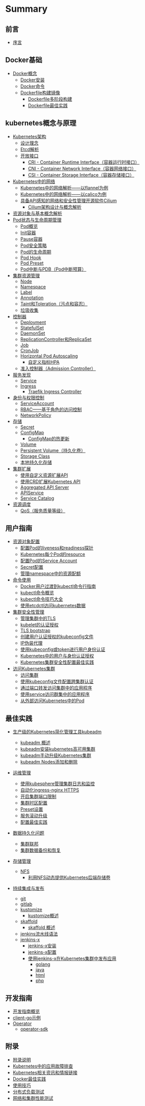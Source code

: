 # Summary

## 前言

* [序言](README.md)

## Docker基础
* [Docker概念](docker/docker-intro.md)
  * [Docker安装](docker/docker-install.md)
  * [Docker命令](docker/docker-command.md)
  * [Dockerfile构建镜像](docker/docker-file.md)
    * [Dockerfile多阶段构建](docker/dockerfile-multistage-build.md)
    * [Dockerfile最佳实践](docker/dockerfile-best-practice.md)

## kubernetes概念与原理

* [Kubernetes架构](concepts/index.md)
	* [设计理念](concepts/concepts.md)
	* [Etcd解析](concepts/etcd.md)
	* [开放接口](concepts/open-interfaces.md)
		* [CRI - Container Runtime Interface（容器运行时接口）](concepts/cri.md)
		* [CNI - Container Network Interface（容器网络接口）](concepts/cni.md)
		* [CSI - Container Storage Interface（容器存储接口）](concepts/csi.md)
* [Kubernetes中的网络](concepts/networking.md)
	* [Kubernetes中的网络解析——以flannel为例](concepts/flannel.md)
	* [Kubernetes中的网络解析——以calico为例](concepts/calico.md)
	* [具备API感知的网络和安全性管理开源软件Cilium](concepts/cilium.md)
		* [Cilium架构设计与概念解析](concepts/cilium-concepts.md)
* [资源对象与基本概念解析](concepts/objects.md)
* [Pod状态与生命周期管理](concepts/pod-state-and-lifecycle.md)
  * [Pod概览](concepts/pod-overview.md)
  * [Init容器](concepts/init-containers.md)
  * [Pause容器](concepts/pause-container.md)
  * [Pod安全策略](concepts/pod-security-policy.md)
  * [Pod的生命周期](concepts/pod-lifecycle.md)
  * [Pod Hook](concepts/pod-hook.md)
  * [Pod Preset](concepts/pod-preset.md)
  * [Pod中断与PDB（Pod中断预算）](concepts/pod-disruption-budget.md)
* [集群资源管理](concepts/cluster.md)
  * [Node](concepts/node.md)
  * [Namespace](concepts/namespace.md)
  * [Label](concepts/label.md)
  * [Annotation](concepts/annotation.md)
  * [Taint和Toleration（污点和容忍）](concepts/taint-and-toleration.md)
  * [垃圾收集](concepts/garbage-collection.md)
* [控制器](concepts/controllers.md)
  * [Deployment](concepts/deployment.md)
  * [StatefulSet](concepts/statefulset.md)
  * [DaemonSet](concepts/daemonset.md)
  * [ReplicationController和ReplicaSet](concepts/replicaset.md)
  * [Job](concepts/job.md)
  * [CronJob](concepts/cronjob.md)
  * [Horizontal Pod Autoscaling](concepts/horizontal-pod-autoscaling.md)
    * [自定义指标HPA](concepts/custom-metrics-hpa.md)
  * [准入控制器（Admission Controller）](concepts/admission-controller.md)
* [服务发现](concepts/service-discovery.md)
  * [Service](concepts/service.md)
  * [Ingress](concepts/ingress.md)
    * [Traefik Ingress Controller](concepts/traefik-ingress-controller.md)
* [身份与权限控制](concepts/authentication-and-permission.md)
  * [ServiceAccount](concepts/serviceaccount.md)
  * [RBAC——基于角色的访问控制](concepts/rbac.md)
  * [NetworkPolicy](concepts/network-policy.md)
* [存储](concepts/storage.md)
  * [Secret](concepts/secret.md)
  * [ConfigMap](concepts/configmap.md)
    * [ConfigMap的热更新](concepts/configmap-hot-update.md)
  * [Volume](concepts/volume.md)
  * [Persistent Volume（持久化卷）](concepts/persistent-volume.md)
  * [Storage Class](concepts/storageclass.md)
  * [本地持久化存储](concepts/local-persistent-storage.md)
* [集群扩展](concepts/extension.md)
  * [使用自定义资源扩展API](concepts/custom-resource.md)
  * [使用CRD扩展Kubernetes API](concepts/crd.md)
  * [Aggregated API Server](concepts/aggregated-api-server.md)
  * [APIService](concepts/apiservice.md)
  * [Service Catalog](concepts/service-catalog.md)
* [资源调度](concepts/scheduling.md)
  * [QoS（服务质量等级）](concepts/qos.md)

## 用户指南

* [资源对象配置](guide/resource-configuration.md)
  * [配置Pod的liveness和readiness探针](guide/configure-liveness-readiness-probes.md)
  * [Kubernetes每个Pod的resource](guide/kubernetes-pod-resource.md)
  * [配置Pod的Service Account](guide/configure-pod-service-account.md)
  * [Secret配置](guide/secret-configuration.md)
  * [管理namespace中的资源配额](guide/resource-quota-management.md)
* [命令使用](guide/command-usage.md)
  * [Docker用户过渡到kubectl命令行指南](guide/docker-cli-to-kubectl.md)
  * [kubectl命令概览](guide/using-kubectl.md)
  * [kubectl命令技巧大全](guide/kubectl-cheatsheet.md)
  * [使用etcdctl访问kubernetes数据](guide/using-etcdctl-to-access-kubernetes-data.md)
* [集群安全性管理](guide/cluster-security-management.md)
  * [管理集群中的TLS](guide/managing-tls-in-a-cluster.md)
  * [kubelet的认证授权](guide/kubelet-authentication-authorization.md)
  * [TLS bootstrap](guide/tls-bootstrapping.md)
  * [创建用户认证授权的kubeconfig文件](guide/kubectl-user-authentication-authorization.md)
  * [IP伪装代理](guide/ip-masq-agent.md)
  * [使用kubeconfig或token进行用户身份认证](guide/auth-with-kubeconfig-or-token.md)
  * [Kubernetes中的用户与身份认证授权](guide/authentication.md)
  * [Kubernetes集群安全性配置最佳实践](guide/kubernetes-security-best-practice.md)
* [访问Kubernetes集群](guide/access-kubernetes-cluster.md)
  * [访问集群](guide/access-cluster.md)
  * [使用kubeconfig文件配置跨集群认证](guide/authenticate-across-clusters-kubeconfig.md)
  * [通过端口转发访问集群中的应用程序](guide/connecting-to-applications-port-forward.md)
  * [使用service访问群集中的应用程序](guide/service-access-application-cluster.md)
  * [从外部访问Kubernetes中的Pod](guide/accessing-kubernetes-pods-from-outside-of-the-cluster.md)

## 最佳实践

* [生产级的Kubernetes简化管理工具kubeadm](practice/install-kubernetes-with-kubeadm.md)
  * [kubeadm 概述](practice/kubeadm-overview.md)
  * [kubeadm安装kubernetes高可用集群](practice/kubeadm-install-kubernetes.md)
  * [kubeadm手动升级Kubernetes集群](practice/kubernetes-update.md)
  * [kubeadm Nodes添加和删除](practice/kubeadm-nodes-addanddelete.md)
  
* [运维管理](practice/operation.md)
  * [使用kubesphere管理集群日志和监控](practice/kubesphere-log.md)
  * [自动化ingress-nginx HTTPS]()
  * [开启集群端口限制]()
  * [集群时区配置]()
  * [Preset设置]()
  * [服务滚动升级](practice/service-rolling-update.md)
  * [配置最佳实践](practice/configuration-best-practice.md)
* [数据持久化问题](practice/data-persistence-problem.md)
  * [集群联邦](practice/federation.md)
  * [集群数据备份和恢复]()
  
* [存储管理](practice/storage.md)
  * [NFS](practice/nfs.md)
    * [利用NFS动态提供Kubernetes后端存储卷](practice/using-nfs-for-persistent-storage.md)
  
* [持续集成与发布](practice/ci-cd.md)
  * [git]()
  * [gitlab]()
  * [kustomize]()
    * [kustomize概述]()
  * [skaffold]()
    * [skaffold 概述]()
  * [jenkins流水线语法]()
  * [jenkins-x]()
    * [jenkins-x安装]()
    * [jenkins-x配置]()
    * [使用jenkins-x在Kubernetes集群中发布应用]()
      * [golang]()
      * [java]()
      * [html]()
      * [php]()

## 开发指南

* [开发指南概览](develop/index.md)
* [client-go示例](develop/client-go-sample.md)
* [Operator](develop/operator.md)
  * [operator-sdk](develop/operator-sdk.md)

## 附录

* [附录说明](appendix/index.md)
* [Kubernetes中的应用故障排查](appendix/debug-kubernetes-services.md)
* [Kubernetes相关资讯和情报链接](appendix/material-share.md)
* [Docker最佳实践](appendix/docker-best-practice.md)
* [使用技巧](appendix/tricks.md)
* [分布式负载测试](practice/distributed-load-test.md)
* [网络和集群性能测试](practice/network-and-cluster-perfermance-test.md)